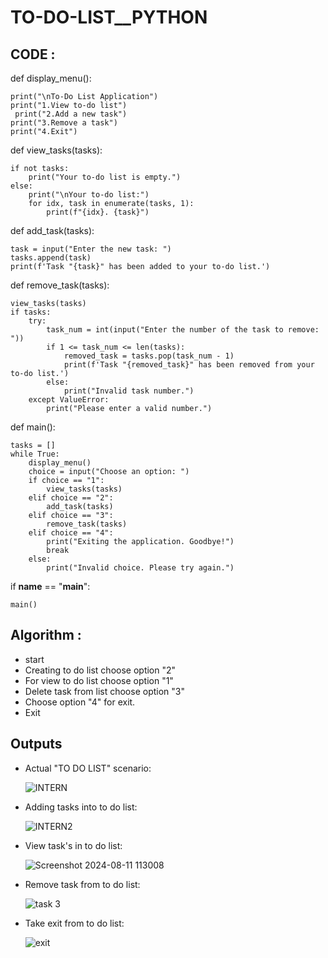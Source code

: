 # TO-DO-LIST__PYTHON 
## CODE :

def display_menu():

    print("\nTo-Do List Application")
    print("1.View to-do list")
     print("2.Add a new task")
    print("3.Remove a task")
    print("4.Exit")
def view_tasks(tasks):

    if not tasks:
        print("Your to-do list is empty.")
    else:
        print("\nYour to-do list:")
        for idx, task in enumerate(tasks, 1):
            print(f"{idx}. {task}")

def add_task(tasks):

    task = input("Enter the new task: ")
    tasks.append(task)
    print(f'Task "{task}" has been added to your to-do list.')

def remove_task(tasks):

    view_tasks(tasks)
    if tasks:
        try:
            task_num = int(input("Enter the number of the task to remove: "))
            if 1 <= task_num <= len(tasks):
                removed_task = tasks.pop(task_num - 1)
                print(f'Task "{removed_task}" has been removed from your to-do list.')
            else:
                print("Invalid task number.")
        except ValueError:
            print("Please enter a valid number.")
def main():

    tasks = []
    while True:
        display_menu()
        choice = input("Choose an option: ")
        if choice == "1":
            view_tasks(tasks)
        elif choice == "2":
            add_task(tasks)
        elif choice == "3":
            remove_task(tasks)
        elif choice == "4":
            print("Exiting the application. Goodbye!")
            break
        else:
            print("Invalid choice. Please try again.")
if __name__ == "__main__":

    main()
    
## Algorithm :
- start
- Creating to do list choose option "2"
- For view to do list choose option "1"
- Delete task from list choose option "3"
- Choose option "4" for exit.
- Exit

## Outputs
- Actual "TO DO LIST" scenario:
  
  ![INTERN](https://github.com/user-attachments/assets/119130e7-3825-4079-a647-4d54e8ba46ab)

- Adding tasks into to do list:
  
  ![INTERN2](https://github.com/user-attachments/assets/5404852f-e37a-4488-85e4-54f48950d5d0)

- View task's in to do list:
  
  ![Screenshot 2024-08-11 113008](https://github.com/user-attachments/assets/f5a0fdd3-5f5a-4701-a936-26104f79d7a1)

- Remove task from to do list:
  
  ![task 3](https://github.com/user-attachments/assets/43747305-a848-4f58-a95e-47612462473f)

- Take exit from to do list:
  
  ![exit](https://github.com/user-attachments/assets/548cbc5f-f8b4-4ee1-a650-09da6b1cea3f)


